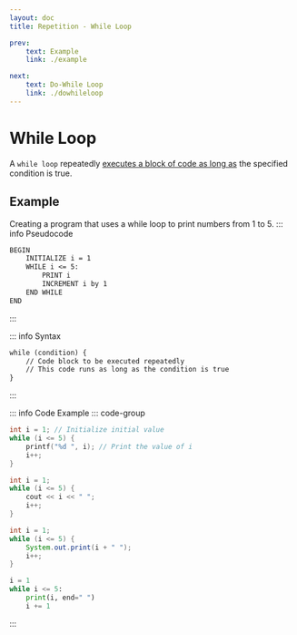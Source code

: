 ```yaml
---
layout: doc
title: Repetition - While Loop

prev:
    text: Example
    link: ./example

next:
    text: Do-While Loop
    link: ./dowhileloop
---
```

# While Loop
A `while loop` repeatedly <u>executes a block of code as long as</u> the specified condition is true.
## Example
Creating a program that uses a while loop to print numbers from 1 to 5.
::: info Pseudocode
```txt
BEGIN
    INITIALIZE i = 1
    WHILE i <= 5:
        PRINT i
        INCREMENT i by 1
    END WHILE
END
```
:::

::: info Syntax
```txt
while (condition) {
    // Code block to be executed repeatedly
    // This code runs as long as the condition is true
}
```
:::

::: info Code Example
::: code-group
```c [C]
int i = 1; // Initialize initial value
while (i <= 5) {
    printf("%d ", i); // Print the value of i
    i++;
}
```
```c++ [C++]
int i = 1;
while (i <= 5) {
    cout << i << " ";
    i++;
}
```
```java [Java]
int i = 1;
while (i <= 5) {
    System.out.print(i + " ");
    i++;
}
```
```python [Python]
i = 1
while i <= 5:
    print(i, end=" ")
    i += 1
```
:::
